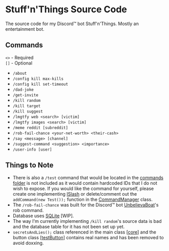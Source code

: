# Stuff'n'Things Source Code
The source code for my Discord™ bot Stuff'n'Things. Mostly an entertainment bot.

## Commands
`<>` - Required<br>
`[]` - Optional
* `/about`
* `/config kill max-kills`
* `/config kill set-timeout`
* `/dad-joke`
* `/get-invite`
* `/kill random`
* `/kill target`
* `/kill suggest`
* `/lmgtfy web <search> [victim]`
* `/lmgtfy images <search> [victim]`
* `/meme reddit [subreddit]`
* `/rob-fail-chance <your-net-worth> <their-cash>`
* `/say <message> [channel]`
* `/suggest-command <suggestion> <importance>`
* `/user-info [user]`

## Things to Note
* There is also a `/test` command that would be located in the [commands folder](https://github.com/dumbdemon/Stuff-n-Things/tree/master/src/main/java/com/terransky/TestingBot/slashSystem/commands) is not included as it would contain hardcoded IDs that I do not wish to expose. If you would like the command for yourself, please create one implementing [ISlash](https://github.com/dumbdemon/Stuff-n-Things/blob/master/src/main/java/com/terransky/TestingBot/slashSystem/ISlash.java) or delete/comment out the `addCommand(new Test());` function in the [CommandManager](https://github.com/dumbdemon/Stuff-n-Things/blob/master/src/main/java/com/terransky/TestingBot/slashSystem/CommandManager.java) class.
* The `/rob-fail-chance` was built for the Discord™ bot [UnbelievaBoat](https://unbelievaboat.com/)'s rob command.
* Database uses [SQLite](https://www.sqlite.org/index.html) [WIP].
* The way I'm currently implementing `/kill random`'s source data is bad and the database table for it has not been set up yet.
* `secretsAndLies();` class referenced in the main class [[core](https://github.com/dumbdemon/Stuff-n-Things/blob/9fe8fd3353d27519a99fcbe3450f27ef0ce548ba/src/main/java/com/terransky/TestingBot/core.java#L36)] and the button class [[testButton](https://github.com/dumbdemon/Stuff-n-Things/blob/9fe8fd3353d27519a99fcbe3450f27ef0ce548ba/src/main/java/com/terransky/TestingBot/buttonSystem/buttons/testButton.java#L26)] contains real names and has been removed to avoid doxxing.
